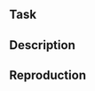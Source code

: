## Task

<!---
Link to Related Odoo task
-->

## Description

<!---
What is changing and why? If someone is reading this 2 years from now to track down a bug, how will they make sense of these changes?
-->

## Reproduction

<!---
If this PR is for a bug fix, explain how to reproduce the bug
-->

